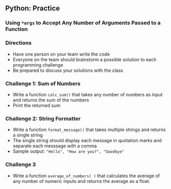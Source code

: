 ## Python: Practice
### Using `*args` to Accept Any Number of Arguments Passed to a Function


### Directions

- Have one person on your team write the code
- Everyone on the team should brainstorm a possible solution to each programming challenge
- Be prepared to discuss your solutions with the class

### Challenge 1: Sum of Numbers

- Write a function `calc_sum()` that takes any number of numbers as input and returns the sum of the numbers
- Print the returned sum


### Challenge 2: String Formatter

- Write a function `format_message()` that takes multiple strings and returns a single string
- The single string should display each message in quotation marks and separate each messsage with a comma
- Sample output: `"Hello", "How are you?", "Goodbye"`



### Challenge 3

- Write a function `average_of_numbers( )` that calculates the average of any number of numeric inputs and returns the average as a float.
